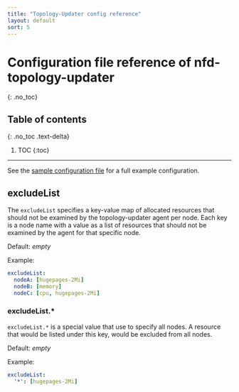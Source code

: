```yaml
---
title: "Topology-Updater config reference"
layout: default
sort: 5
---
```


# Configuration file reference of nfd-topology-updater
{: .no_toc}

## Table of contents
{: .no_toc .text-delta}

1. TOC
{:toc}

---

See the
[sample configuration file](https://github.com/kubernetes-sigs/node-feature-discovery/blob/{{site.release}}/deployment/components/topology-updater-config/nfd-topology-updater.conf.example)
for a full example configuration.

## excludeList

The `excludeList` specifies a key-value map of allocated resources
that should not be examined by the topology-updater
agent per node.
Each key is a node name with a value as a list of resources
that should not be examined by the agent for that specific node.

Default: *empty*

Example:

```yaml
excludeList:
  nodeA: [hugepages-2Mi]
  nodeB: [memory]
  nodeC: [cpu, hugepages-2Mi]
```

### excludeList.*
`excludeList.*` is a special value that use to specify all nodes.
A resource that would be listed under this key, would be excluded from all nodes.

Default: *empty*

Example:

```yaml
excludeList:
  '*': [hugepages-2Mi]
```
